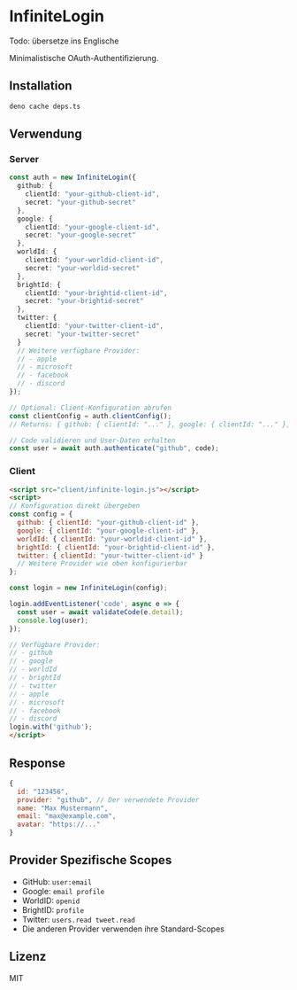 # InfiniteLogin

Todo: übersetze ins Englische


Minimalistische OAuth-Authentifizierung.

## Installation

```bash
deno cache deps.ts
```

## Verwendung

### Server
```typescript
const auth = new InfiniteLogin({
  github: {
    clientId: "your-github-client-id",
    secret: "your-github-secret"
  },
  google: {
    clientId: "your-google-client-id",
    secret: "your-google-secret"
  },
  worldId: {
    clientId: "your-worldid-client-id",
    secret: "your-worldid-secret"
  },
  brightId: {
    clientId: "your-brightid-client-id",
    secret: "your-brightid-secret"
  },
  twitter: {
    clientId: "your-twitter-client-id",
    secret: "your-twitter-secret"
  }
  // Weitere verfügbare Provider:
  // - apple
  // - microsoft
  // - facebook
  // - discord
});

// Optional: Client-Konfiguration abrufen
const clientConfig = auth.clientConfig();
// Returns: { github: { clientId: "..." }, google: { clientId: "..." }, ... }

// Code validieren und User-Daten erhalten
const user = await auth.authenticate("github", code);
```

### Client
```html
<script src="client/infinite-login.js"></script>
<script>
// Konfiguration direkt übergeben
const config = {
  github: { clientId: "your-github-client-id" },
  google: { clientId: "your-google-client-id" },
  worldId: { clientId: "your-worldid-client-id" },
  brightId: { clientId: "your-brightid-client-id" },
  twitter: { clientId: "your-twitter-client-id" }
  // Weitere Provider wie oben konfigurierbar
};

const login = new InfiniteLogin(config);

login.addEventListener('code', async e => {
  const user = await validateCode(e.detail);
  console.log(user);
});

// Verfügbare Provider:
// - github
// - google
// - worldId
// - brightId
// - twitter
// - apple
// - microsoft
// - facebook
// - discord
login.with('github'); 
</script>
```

## Response
```js
{
  id: "123456",
  provider: "github", // Der verwendete Provider
  name: "Max Mustermann",
  email: "max@example.com",
  avatar: "https://..."
}
```

## Provider Spezifische Scopes

- GitHub: `user:email`
- Google: `email profile`
- WorldID: `openid`
- BrightID: `profile`
- Twitter: `users.read tweet.read`
- Die anderen Provider verwenden ihre Standard-Scopes

## Lizenz
MIT